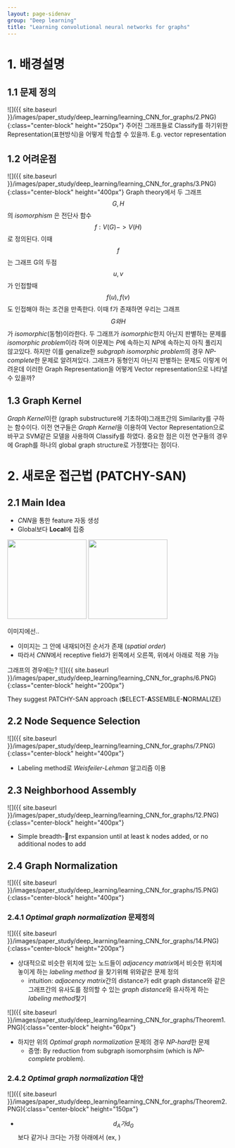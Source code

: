 ```yaml
---
layout: page-sidenav
group: "Deep learning"
title: "Learning convolutional neural networks for graphs"
---
```

# 1. 배경설명

## 1.1 문제 정의 
![]({{ site.baseurl }}/images/paper_study/deep_learning/learning_CNN_for_graphs/2.PNG){:class="center-block" height="250px"}
주어진 그래프들로 Classify를 하기위한 Representation(표현방식)을 어떻게 학습할 수 있을까. E.g. vector representation

## 1.2 어려운점
![]({{ site.baseurl }}/images/paper_study/deep_learning/learning_CNN_for_graphs/3.PNG){:class="center-block" height="400px"}
Graph theory에서 두 그래프 $$G, H$$ 의 *isomorphism* 은 전단사 함수 $$f:V(G) -> V(H)$$로 정의된다. 이때 $$f$$는 그래프 G의 두점 $$u,v$$가 인접할때 $$f(u),f(v)$$ 도 인접해야 하는 조건을 만족한다. 이때 f가 존재하면 우리는 그래프 $$G와 H$$가 *isomorphic*(동형)이라한다. 두 그래프가 *isomorphic*한지 아닌지 판별하는 문제를 *isomorphic problem*이라 하며 이문제는 *P*에 속하는지 *NP*에 속하는지 아직 풀리지 않고있다. 하지만 이를 genalize한 *subgraph isomorphic problem*의 경우 *NP-complete*한 문제로 알려져있다. 그래프가 동형인지 아닌지 판별하는 문제도 이렇게 어려운데 이러한 Graph Representation을 어떻게 Vector representation으로 나타낼 수 있을까?

## 1.3 Graph Kernel
*Graph Kernel*이란 (graph substructure에 기초하여)그래프간의 Similarity를 구하는 함수이다. 이전 연구들은 *Graph Kernel*을 이용하여 Vector Representation으로 바꾸고 SVM같은 모델을 사용하여 Classify를 하였다. 중요한 점은 이전 연구들의 경우에 Graph를 하나의 global graph structure로 가정했다는 점이다.

# 2. 새로운 접근법 (PATCHY-SAN)

## 2.1 Main Idea
- *CNN*을 통한 feature 자동 생성
- Global보다 **Local**에 집중
<div class="text-center">
  <img src="{{ site.baseurl }}/images/paper_study/deep_learning/learning_CNN_for_graphs/4.PNG" alt="" height="180px" />
  <img src="{{ site.baseurl }}/images/paper_study/deep_learning/learning_CNN_for_graphs/5.PNG" alt="" height="180px" />
</div>

이미지에선..
- 이미지는 그 안에 내재되어진 순서가 존재 (*spatial order*)
- 따라서 *CNN*에서 receptive field가 왼쪽에서 오른쪽, 위에서 아래로 적용 가능

그래프의 경우에는?
![]({{ site.baseurl }}/images/paper_study/deep_learning/learning_CNN_for_graphs/6.PNG){:class="center-block" height="200px"}

They suggest PATCHY-SAN approach
(**S**ELECT-**A**SSEMBLE-**N**ORMALIZE)

## 2.2 Node Sequence Selection
![]({{ site.baseurl }}/images/paper_study/deep_learning/learning_CNN_for_graphs/7.PNG){:class="center-block" height="400px"}

- Labeling method로 *Weisfeiler-Lehman* 알고리즘 이용

## 2.3 Neighborhood Assembly
![]({{ site.baseurl }}/images/paper_study/deep_learning/learning_CNN_for_graphs/12.PNG){:class="center-block" height="400px"}

- Simple breadth-rst expansion until at least k nodes added, or no additional nodes to add
 
## 2.4 Graph Normalization
![]({{ site.baseurl }}/images/paper_study/deep_learning/learning_CNN_for_graphs/15.PNG){:class="center-block" height="400px"}

### 2.4.1 *Optimal graph normalization* 문제정의
![]({{ site.baseurl }}/images/paper_study/deep_learning/learning_CNN_for_graphs/14.PNG){:class="center-block" height="200px"}

- 상대적으로 비슷한 위치에 있는 노드들이 *adjacency matrix*에서 비슷한 위치에 놓이게 하는 *labeling method* 을 찾기위해 위와같은 문제 정의
	- intuition: *adjacency matrix*간의 distance가 edit graph distance와 같은 그래프간의 유사도를 정의할 수 있는 *graph distance*와 유사하게 하는 *labeling method*찾기

![]({{ site.baseurl }}/images/paper_study/deep_learning/learning_CNN_for_graphs/Theorem1.PNG){:class="center-block" height="60px"}

- 하지만 위의 *Optimal graph normalization* 문제의 경우 *NP-hard*한 문제
	- 증명: By reduction from subgraph isomorphsim (which is *NP-complete* problem).

### 2.4.2 *Optimal graph normalization* 대안
![]({{ site.baseurl }}/images/paper_study/deep_learning/learning_CNN_for_graphs/Theorem2.PNG){:class="center-block" height="150px"}

- $$d_A가 d_G$$보다 같거나 크다는 가정 아래에서 (ex, )